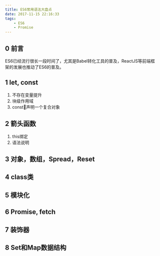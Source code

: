 ```yaml
---
title: ES6常用语法大盘点
date: 2017-11-15 22:16:33
tags:
    - ES6
    - Promise
---
```

## 0 前言

ES6已经流行很长一段时间了，尤其是Babel转化工具的普及，ReactJS等前端框架的发展也推动了ES6的普及。

<!--more-->

## 1 let, const
1. 不存在变量提升
2. 块级作用域
3. const声明一个复合对象

## 2 箭头函数
1. this绑定
2. 语法说明

## 3 对象，数组，Spread，Reset

## 4 class类

## 5 模块化

## 6 Promise, fetch

## 7 装饰器

## 8 Set和Map数据结构